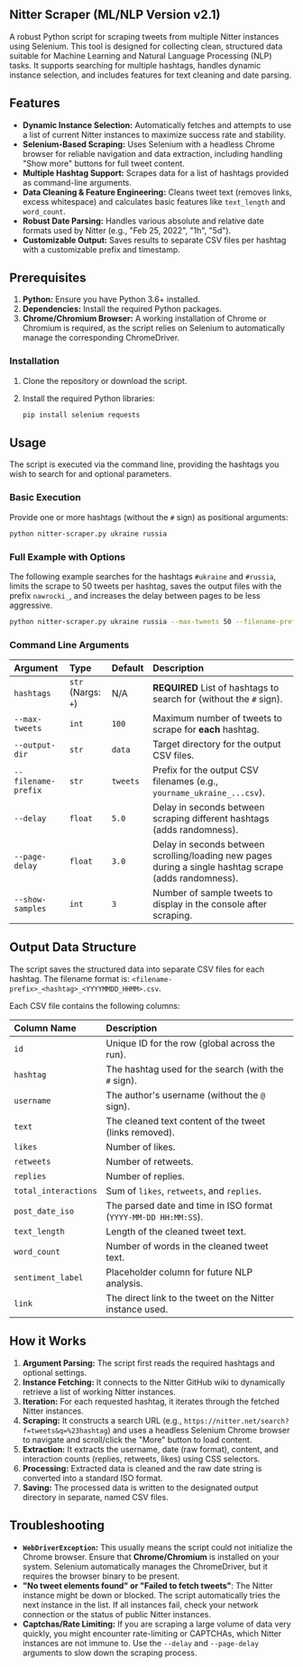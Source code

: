 ## Nitter Scraper (ML/NLP Version v2.1)

A robust Python script for scraping tweets from multiple Nitter instances using Selenium. This tool is designed for collecting clean, structured data suitable for Machine Learning and Natural Language Processing (NLP) tasks. It supports searching for multiple hashtags, handles dynamic instance selection, and includes features for text cleaning and date parsing.

## Features

  * **Dynamic Instance Selection:** Automatically fetches and attempts to use a list of current Nitter instances to maximize success rate and stability.
  * **Selenium-Based Scraping:** Uses Selenium with a headless Chrome browser for reliable navigation and data extraction, including handling "Show more" buttons for full tweet content.
  * **Multiple Hashtag Support:** Scrapes data for a list of hashtags provided as command-line arguments.
  * **Data Cleaning & Feature Engineering:** Cleans tweet text (removes links, excess whitespace) and calculates basic features like `text_length` and `word_count`.
  * **Robust Date Parsing:** Handles various absolute and relative date formats used by Nitter (e.g., "Feb 25, 2022", "1h", "5d").
  * **Customizable Output:** Saves results to separate CSV files per hashtag with a customizable prefix and timestamp.

## Prerequisites

1.  **Python:** Ensure you have Python 3.6+ installed.
2.  **Dependencies:** Install the required Python packages.
3.  **Chrome/Chromium Browser:** A working installation of Chrome or Chromium is required, as the script relies on Selenium to automatically manage the corresponding ChromeDriver.

### Installation

1.  Clone the repository or download the script.

2.  Install the required Python libraries:

    ```bash
    pip install selenium requests
    ```

## Usage

The script is executed via the command line, providing the hashtags you wish to search for and optional parameters.

### Basic Execution

Provide one or more hashtags (without the `#` sign) as positional arguments:

```bash
python nitter-scraper.py ukraine russia
```

### Full Example with Options

The following example searches for the hashtags `#ukraine` and `#russia`, limits the scrape to 50 tweets per hashtag, saves the output files with the prefix `nawrocki_`, and increases the delay between pages to be less aggressive.

```bash
python nitter-scraper.py ukraine russia --max-tweets 50 --filename-prefix nawrocki --page-delay 5.0
```

### Command Line Arguments

| Argument | Type | Default | Description |
| :--- | :--- | :--- | :--- |
| `hashtags` | `str` (Nargs: `+`) | N/A | **REQUIRED** List of hashtags to search for (without the `#` sign). |
| `--max-tweets` | `int` | `100` | Maximum number of tweets to scrape for **each** hashtag. |
| `--output-dir` | `str` | `data` | Target directory for the output CSV files. |
| `--filename-prefix` | `str` | `tweets` | Prefix for the output CSV filenames (e.g., `yourname_ukraine_...csv`). |
| `--delay` | `float` | `5.0` | Delay in seconds between scraping different hashtags (adds randomness). |
| `--page-delay` | `float` | `3.0` | Delay in seconds between scrolling/loading new pages during a single hashtag scrape (adds randomness). |
| `--show-samples` | `int` | `3` | Number of sample tweets to display in the console after scraping. |

## Output Data Structure

The script saves the structured data into separate CSV files for each hashtag. The filename format is: `<filename-prefix>_<hashtag>_<YYYYMMDD_HHMM>.csv`.

Each CSV file contains the following columns:

| Column Name | Description |
| :--- | :--- |
| `id` | Unique ID for the row (global across the run). |
| `hashtag` | The hashtag used for the search (with the `#` sign). |
| `username` | The author's username (without the `@` sign). |
| `text` | The cleaned text content of the tweet (links removed). |
| `likes` | Number of likes. |
| `retweets` | Number of retweets. |
| `replies` | Number of replies. |
| `total_interactions` | Sum of `likes`, `retweets`, and `replies`. |
| `post_date_iso` | The parsed date and time in ISO format (`YYYY-MM-DD HH:MM:SS`). |
| `text_length` | Length of the cleaned tweet text. |
| `word_count` | Number of words in the cleaned tweet text. |
| `sentiment_label` | Placeholder column for future NLP analysis. |
| `link` | The direct link to the tweet on the Nitter instance used. |

## How it Works

1.  **Argument Parsing:** The script first reads the required hashtags and optional settings.
2.  **Instance Fetching:** It connects to the Nitter GitHub wiki to dynamically retrieve a list of working Nitter instances.
3.  **Iteration:** For each requested hashtag, it iterates through the fetched Nitter instances.
4.  **Scraping:** It constructs a search URL (e.g., `https://nitter.net/search?f=tweets&q=%23hashtag`) and uses a headless Selenium Chrome browser to navigate and scroll/click the "More" button to load content.
5.  **Extraction:** It extracts the username, date (raw format), content, and interaction counts (replies, retweets, likes) using CSS selectors.
6.  **Processing:** Extracted data is cleaned and the raw date string is converted into a standard ISO format.
7.  **Saving:** The processed data is written to the designated output directory in separate, named CSV files.

## Troubleshooting

  * **`WebDriverException`:** This usually means the script could not initialize the Chrome browser. Ensure that **Chrome/Chromium** is installed on your system. Selenium automatically manages the ChromeDriver, but it requires the browser binary to be present.
  * **"No tweet elements found" or "Failed to fetch tweets"**: The Nitter instance might be down or blocked. The script automatically tries the next instance in the list. If all instances fail, check your network connection or the status of public Nitter instances.
  * **Captchas/Rate Limiting:** If you are scraping a large volume of data very quickly, you might encounter rate-limiting or CAPTCHAs, which Nitter instances are not immune to. Use the `--delay` and `--page-delay` arguments to slow down the scraping process.

<!-- end list -->

```
```